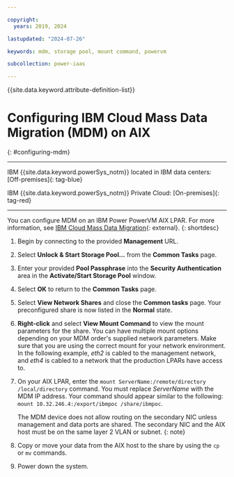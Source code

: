 ```yaml
---

copyright:
  years: 2019, 2024

lastupdated: "2024-07-26"

keywords: mdm, storage pool, mount command, powervm

subcollection: power-iaas

---
```


{{site.data.keyword.attribute-definition-list}}

# Configuring IBM Cloud Mass Data Migration (MDM) on AIX
{: #configuring-mdm}

---

IBM {{site.data.keyword.powerSys_notm}} located in IBM data centers: [Off-premises]{: tag-blue}

IBM {{site.data.keyword.powerSys_notm}} Private Cloud: [On-premises]{: tag-red}

---


You can configure MDM on an IBM Power PowerVM AIX LPAR. For more information, see [IBM Cloud Mass Data Migration](https://www.ibm.com/cloud/mass-data-migration){: external}.
{: shortdesc}

1. Begin by connecting to the provided **Management** URL.

2. Select **Unlock & Start Storage Pool...** from the **Common Tasks** page.

3. Enter your provided **Pool Passphrase** into the **Security Authentication** area in the **Activate/Start Storage Pool** window.

4. Select **OK** to return to the **Common Tasks** page.

5. Select **View Network Shares** and close the **Common tasks** page. Your preconfigured share is now listed in the **Normal** state.

6. **Right-click** and select **View Mount Command** to view the mount parameters for the share. You can have multiple mount options depending on your MDM order's supplied network parameters. Make sure that you are using the correct mount for your network environment. In the following example, *eth2* is cabled to the management network, and *eth4* is cabled to a network that the production LPARs have access to.

7. On your AIX LPAR, enter the `mount ServerName:/remote/directory /local/directory` command. You must replace *ServerName* with the MDM IP address. Your command should appear similar to the following: `mount 10.32.246.4:/export/ibmpoc /share/ibmpoc`.

    The MDM device does not allow routing on the secondary NIC unless management and data ports are shared. The secondary NIC and the AIX host must be on the same layer 2 VLAN or subnet.
    {: note}

8. Copy or move your data from the AIX host to the share by using the `cp` or `mv` commands.

9. Power down the system.
